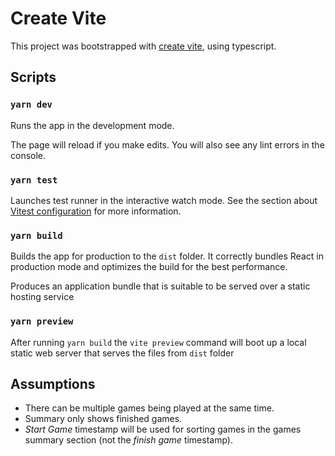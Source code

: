 # Create Vite

This project was bootstrapped with [create vite](https://vitejs.dev/guide/), using typescript.

## Scripts

### `yarn dev`

Runs the app in the development mode.

The page will reload if you make edits.
You will also see any lint errors in the console.

### `yarn test`

Launches test runner in the interactive watch mode.
See the section about [Vitest configuration](https://vitest.dev/config/) for more information.

### `yarn build`

Builds the app for production to the `dist` folder.
It correctly bundles React in production mode and optimizes the build for the best performance.

Produces an application bundle that is suitable to be served over a static hosting service

### `yarn preview`

After running `yarn build` the `vite preview` command will boot up a local static web server that serves the files from `dist` folder

## Assumptions

- There can be multiple games being played at the same time.
- Summary only shows finished games.
- _Start Game_ timestamp will be used for sorting games in the games summary section (not the _finish game_ timestamp).
